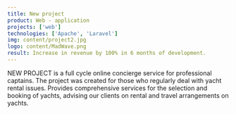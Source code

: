 ```yaml
---
title: New project
product: Web - application
projects: ['web']
technologies: ['Apache', 'Laravel']
img: content/project2.jpg
logo: content/MadWave.png
result: Increase in revenue by 100% in 6 months of development.
---
```


NEW PROJECT is a full cycle online concierge service for professional captains. The project was created for those who
regularly deal with yacht rental issues. Provides comprehensive services for the selection and booking of yachts,
advising our clients on rental and travel arrangements on yachts.
